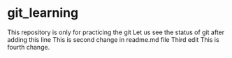 # git_learning
  This repository is only for practicing the git
  Let us see the status of git after adding this line
  This is second change in readme.md file
  Third edit
This is fourth change.
